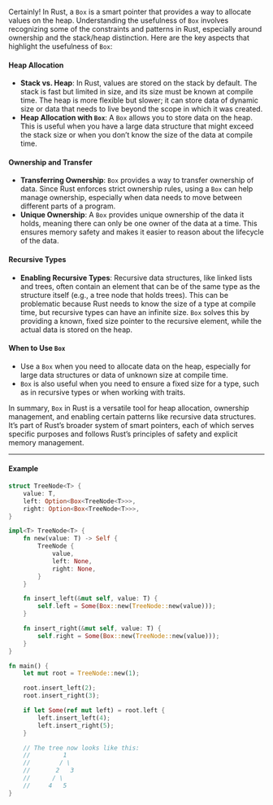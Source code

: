 Certainly! In Rust, a `Box` is a smart pointer that provides a way to allocate values on the heap. Understanding the usefulness of `Box` involves recognizing some of the constraints and patterns in Rust, especially around ownership and the stack/heap distinction. Here are the key aspects that highlight the usefulness of `Box`:

#### Heap Allocation
- **Stack vs. Heap**: In Rust, values are stored on the stack by default. The stack is fast but limited in size, and its size must be known at compile time. The heap is more flexible but slower; it can store data of dynamic size or data that needs to live beyond the scope in which it was created.
- **Heap Allocation with `Box`**: A `Box` allows you to store data on the heap. This is useful when you have a large data structure that might exceed the stack size or when you don’t know the size of the data at compile time.

#### Ownership and Transfer
- **Transferring Ownership**: `Box` provides a way to transfer ownership of data. Since Rust enforces strict ownership rules, using a `Box` can help manage ownership, especially when data needs to move between different parts of a program.
- **Unique Ownership**: A `Box` provides unique ownership of the data it holds, meaning there can only be one owner of the data at a time. This ensures memory safety and makes it easier to reason about the lifecycle of the data.

#### Recursive Types
- **Enabling Recursive Types**: Recursive data structures, like linked lists and trees, often contain an element that can be of the same type as the structure itself (e.g., a tree node that holds trees). This can be problematic because Rust needs to know the size of a type at compile time, but recursive types can have an infinite size. `Box` solves this by providing a known, fixed size pointer to the recursive element, while the actual data is stored on the heap.
#### When to Use `Box`
- Use a `Box` when you need to allocate data on the heap, especially for large data structures or data of unknown size at compile time.
- `Box` is also useful when you need to ensure a fixed size for a type, such as in recursive types or when working with traits.

In summary, `Box` in Rust is a versatile tool for heap allocation, ownership management, and enabling certain patterns like recursive data structures. It’s part of Rust’s broader system of smart pointers, each of which serves specific purposes and follows Rust’s principles of safety and explicit memory management.

---
#### Example
```rust
struct TreeNode<T> {
    value: T,
    left: Option<Box<TreeNode<T>>>,
    right: Option<Box<TreeNode<T>>>,
}

impl<T> TreeNode<T> {
    fn new(value: T) -> Self {
        TreeNode {
            value,
            left: None,
            right: None,
        }
    }

    fn insert_left(&mut self, value: T) {
        self.left = Some(Box::new(TreeNode::new(value)));
    }

    fn insert_right(&mut self, value: T) {
        self.right = Some(Box::new(TreeNode::new(value)));
    }
}

fn main() {
    let mut root = TreeNode::new(1);

    root.insert_left(2);
    root.insert_right(3);

    if let Some(ref mut left) = root.left {
        left.insert_left(4);
        left.insert_right(5);
    }

    // The tree now looks like this:
    //         1
    //        / \
    //       2   3
    //      / \
    //     4   5
}
```